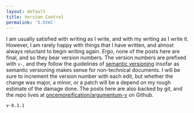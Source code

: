 ```yaml
---
layout: default
title: Version Control
permalink: '5.html'
---
```


I am usually satisfied with writing as I write, and with my writing as I write it. However, I am rarely happy with things that I have written, and almost always reluctant to begin writing again. *Ergo*, none of the posts here are final, and so they bear version numbers. The version numbers are prefixed with `v-`, and they follow the guidelines of [semantic versioning](http://semver.org/) insofar as semantic versioning makes sense for non-technical documents. I will be sure to increment the version number with each edit, but whether the change was major, a minor, or a patch will be a depend on my rough estimate of the damage done. The posts here are also backed by git, and the repo lives at [oncemoreification/argumentum-v](https://github.com/oncemoreification/argumentum-v) on Github.

`v-0.1.1`
